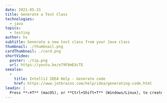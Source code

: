 ```yaml
---
date: 2021-05-31
title: Generate a Test Class
technologies:
  - java
topics:
  - testing
author: hs
subtitle: Generate a new test class from your Java class
thumbnail: ./thumbnail.png
cardThumbnail: ./card.png
shortVideo:
  poster: ./tip.png
  url: https://youtu.be/e79F8mEXcTE
seealso:
  - 
    title: IntelliJ IDEA Help - Generate code
    href: https://www.jetbrains.com/help/idea/generating-code.html
leadin: |
  Press **⇧⌘T** (macOS), or **Ctrl+Shift+T** (Windows/Linux), to create the new Test class (or navigate to an existing Test class).
---
```


